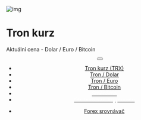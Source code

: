 ﻿<div class="jumbotron" markdown="1">

![img]({{img-url}}tron-logo-kurz.jpg)

# Tron kurz

Aktuální cena - Dolar / Euro / Bitcoin


</div>
<header class="navbar navbar-static-top navbar-inverse navbar-sticky" id="top" role="banner">
  <div class="container">
    <div class="navbar-header">
      <button class="navbar-toggle collapsed" type="button" data-toggle="collapse" data-target=".navbar-collapse">
        <span class="icon-bar"></span>
        <span class="icon-bar"></span>
        <span class="icon-bar"></span>
      </button>
    </div>
    <nav class="navbar-collapse collapse" role="navigation" style="height: 1px;" id="scrollpsy">
      <ul class="nav navbar-nav">
        <li class="active">
          <a href="#top">Tron<span class="hidden-sm"> kurz (TRX)</span></a>
        </li>
        <li>
          <a href="#section-1">Tron / Dolar</a>
        </li>
        <li>
          <a href="#section-1">Tron / Euro</a>
        </li>
        <li>
          <a href="#section-1">Tron / Bitcoin</a>
        </li>
                                  <li>
                    <a href="http://blog.forexsrovnavac.cz/changelly"><span style="color: white;"> Směnárna</span></a> 
          </li>
          <li>
          <a href="http://blog.forexsrovnavac.cz/plus500cz"><span style="color: white;">Obchodování kryptoměn</span></a>
        </li>
        </ul>
      <ul class="nav navbar-nav navbar-right">
        <li>
          <a href="{{url}}">Forex <i class="fa fa-bar-chart-o"></i> srovnávač</a>
          </ul>
        </li>
      </ul>
    </nav>
  </div>
</header>